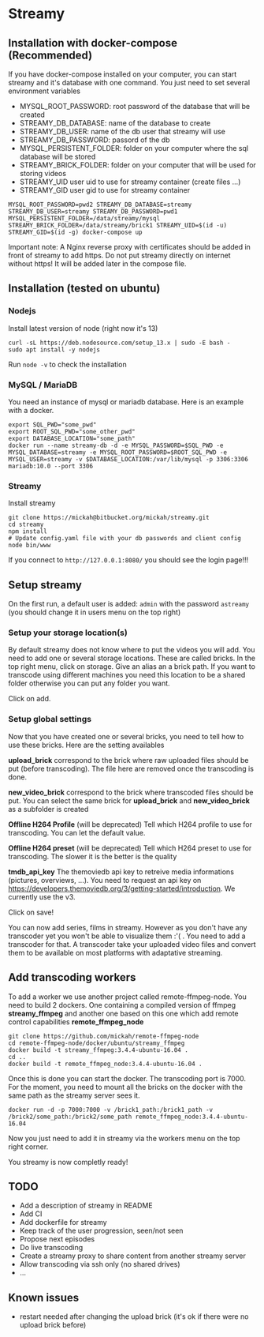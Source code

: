 # Streamy

## Installation with docker-compose (Recommended)
If you have docker-compose installed on your computer, you can start streamy and it's database with one command. You just need to set several environment variables

- MYSQL_ROOT_PASSWORD: root password of the database that will be created
- STREAMY_DB_DATABASE: name of the database to create
- STREAMY_DB_USER: name of the db user that streamy will use
- STREAMY_DB_PASSWORD: passord of the db
- MYSQL_PERSISTENT_FOLDER: folder on your computer where the sql database will be stored
- STREAMY_BRICK_FOLDER: folder on your computer that will be used for storing videos
- STREAMY_UID user uid to use for streamy container (create files ...)
- STREAMY_GID user gid to use for streamy container
```
MYSQL_ROOT_PASSWORD=pwd2 STREAMY_DB_DATABASE=streamy STREAMY_DB_USER=streamy STREAMY_DB_PASSWORD=pwd1 MYSQL_PERSISTENT_FOLDER=/data/streamy/mysql STREAMY_BRICK_FOLDER=/data/streamy/brick1 STREAMY_UID=$(id -u) STREAMY_GID=$(id -g) docker-compose up
```

Important note: A Nginx reverse proxy with certificates should be added in front of streamy to add https. Do not put streamy directly on internet without https! It will be added later in the compose file.

## Installation (tested on ubuntu)

### Nodejs
Install latest version of node (right now it's 13)
```
curl -sL https://deb.nodesource.com/setup_13.x | sudo -E bash -
sudo apt install -y nodejs
```
Run `node -v` to check the installation

### MySQL / MariaDB
You need an instance of mysql or mariadb database. Here is an example with a docker.
```
export SQL_PWD="some_pwd"
export ROOT_SQL_PWD="some_other_pwd"
export DATABASE_LOCATION="some_path"
docker run --name streamy-db -d -e MYSQL_PASSWORD=$SQL_PWD -e MYSQL_DATABASE=streamy -e MYSQL_ROOT_PASSWORD=$ROOT_SQL_PWD -e MYSQL_USER=streamy -v $DATABASE_LOCATION:/var/lib/mysql -p 3306:3306 mariadb:10.0 --port 3306
```

### Streamy
Install streamy
```
git clone https://mickah@bitbucket.org/mickah/streamy.git
cd streamy
npm install
# Update config.yaml file with your db passwords and client config
node bin/www
```

If you connect to `http://127.0.0.1:8080/` you should see the login page!!!

## Setup streamy

On the first run, a default user is added: `admin` with the password `astreamy` (you should change it in users menu on the top right)

### Setup your storage location(s)
By default streamy does not know where to put the videos you will add. You need to add one or several storage locations. These are called bricks. In the top right menu, click on storage.
Give an alias an a brick path. If you want to transcode using different machines you need this location to be a shared folder otherwise you can put any folder you want.

Click on add.

### Setup global settings
Now that you have created one or several bricks, you need to tell how to use these bricks. Here are the setting availables

**upload_brick** correspond to the brick where raw uploaded files should be put (before transcoding). The file here are removed once the transcoding is done.

**new_video_brick** correspond to the brick where transcoded files should be put. You can select the same brick for **upload_brick** and **new_video_brick** as a subfolder is created

**Offline H264 Profile** (will be deprecated) Tell which H264 profile to use for transcoding. You can let the default value.

**Offline H264 preset** (will be deprecated) Tell which H264 preset to use for transcoding. The slower it is the better is the quality

**tmdb_api_key** The themoviedb api key to retreive media informations (pictures, overviews, ...). You need to request an api key on https://developers.themoviedb.org/3/getting-started/introduction. We currently use the v3.

Click on save!

You can now add series, films in streamy. However as you don't have any transcoder yet you won't be able to visualize them :'( . You need to add a transcoder for that. A transcoder take your uploaded video files and convert them to be available on most platforms with adaptative streaming.

## Add transcoding workers
To add a worker we use another project called remote-ffmpeg-node. You need to build 2 dockers. One containing a compiled version of ffmpeg **streamy_ffmpeg** and another one based on this one which add remote control capabilities **remote_ffmpeg_node**
```
git clone https://github.com/mickah/remote-ffmpeg-node
cd remote-ffmpeg-node/docker/ubuntu/streamy_ffmpeg
docker build -t streamy_ffmpeg:3.4.4-ubuntu-16.04 .
cd ..
docker build -t remote_ffmpeg_node:3.4.4-ubuntu-16.04 .
```

Once this is done you can start the docker. The transcoding port is 7000. For the moment, you need to mount all the bricks on the docker with the same path as the streamy server sees it.
```
docker run -d -p 7000:7000 -v /brick1_path:/brick1_path -v /brick2/some_path:/brick2/some_path remote_ffmpeg_node:3.4.4-ubuntu-16.04
```

Now you just need to add it in streamy via the workers menu on the top right corner.

You streamy is now completly ready!

## TODO
- Add a description of streamy in README
- Add CI
- Add dockerfile for streamy
- Keep track of the user progression, seen/not seen
- Propose next episodes
- Do live transcoding
- Create a streamy proxy to share content from another streamy server
- Allow transcoding via ssh only (no shared drives)
- ...

## Known issues
- restart needed after changing the upload brick (it's ok if there were no upload brick before)
